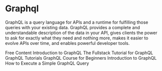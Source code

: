 # Graphql

GraphQL is a query language for APIs and a runtime for fulfilling those queries with your existing data. GraphQL provides a complete and understandable description of the data in your API, gives clients the power to ask for exactly what they need and nothing more, makes it easier to evolve APIs over time, and enables powerful developer tools.

<ResourceGroupTitle>Free Content</ResourceGroupTitle>
<BadgeLink colorScheme='yellow' badgeText='Read' href='https://graphql.org/learn/'>Introduction to GraphQL</BadgeLink>
<BadgeLink colorScheme='yellow' badgeText='Read' href='https://www.howtographql.com/'>The Fullstack Tutorial for GraphQL</BadgeLink>
<BadgeLink colorScheme='green' badgeText='Course' href='https://odyssey.apollographql.com/'>GraphQL Tutorials</BadgeLink>
<BadgeLink  badgeText='Watch' href='https://www.youtube.com/watch?v=ed8SzALpx1Q'>GraphQL Course for Beginners</BadgeLink>
<BadgeLink colorScheme='yellow' badgeText='Read' href='https://thenewstack.io/introduction-to-graphql/'>Introduction to GraphQL</BadgeLink>
<BadgeLink colorScheme='yellow' badgeText='Read' href='https://thenewstack.io/how-to-execute-a-simple-graphql-query/'>How to Execute a Simple GraphQL Query</BadgeLink>
